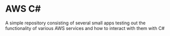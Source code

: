 # AWS C#

A simple repository consisting of several small apps testing out the functionality of various AWS services and how to interact with them with C#
